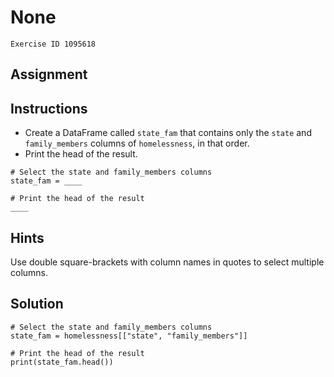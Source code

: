 
#  None

```
Exercise ID 1095618
```

##  Assignment 

##  Instructions 

- Create a DataFrame called `state_fam` that contains only the `state` and `family_members` columns of `homelessness`, in that order.
- Print the head of the result.



```
# Select the state and family_members columns
state_fam = ____

# Print the head of the result
____
```

##  Hints 

Use double square-brackets with column names in quotes to select multiple columns.



##  Solution 

```
# Select the state and family_members columns
state_fam = homelessness[["state", "family_members"]]

# Print the head of the result
print(state_fam.head())
```


